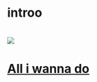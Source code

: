 # introo

# ![](http://mblogthumb4.phinf.naver.net/20151228_131/7019080_1451294246957xlWqh_JPEG/vikinivender_com_20151228_180201.jpg?type=w2)

# [All i wanna do](https://www.youtube.com/watch?v=M8tWAClrzH4)
